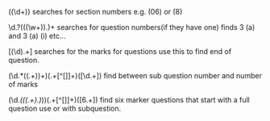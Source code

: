 (\(\d+\)) searches for section numbers e.g. (06) or (8) 

\d.?((\(\w+\)).)+ searches for question numbers(if they have one) finds 3 (a) and 3 (a) (i) etc... 

\[(\d).+\] searches for the marks for questions use this to find end of question. 

(\d.*(\(.+\))+)(.+[^\[\]]+)(\[\d.+\]) find between sub question number and number of marks

(\d.*((\(.+\).)*))(.+[^\[\]]+)(\[6.+\]) find six marker questions that start with a full question use or with subquestion.
